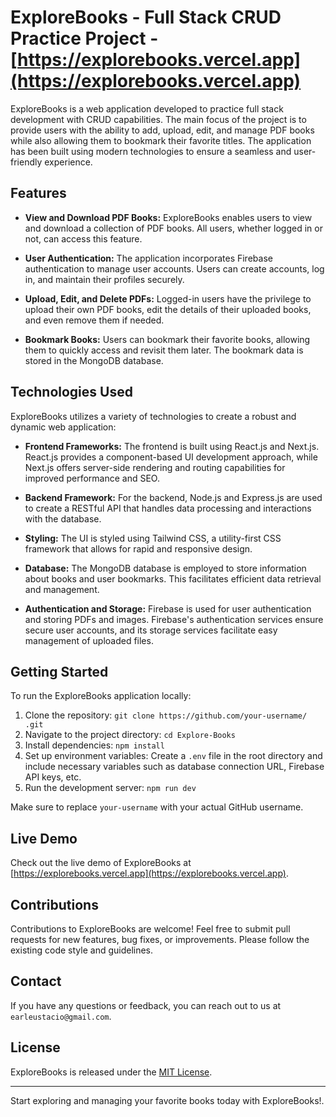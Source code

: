 # ExploreBooks - Full Stack CRUD Practice Project - [https://explorebooks.vercel.app](https://explorebooks.vercel.app)

ExploreBooks is a web application developed to practice full stack development with CRUD capabilities. The main focus of the project is to provide users with the ability to add, upload, edit, and manage PDF books while also allowing them to bookmark their favorite titles. The application has been built using modern technologies to ensure a seamless and user-friendly experience.

## Features

- **View and Download PDF Books:** ExploreBooks enables users to view and download a collection of PDF books. All users, whether logged in or not, can access this feature.

- **User Authentication:** The application incorporates Firebase authentication to manage user accounts. Users can create accounts, log in, and maintain their profiles securely.

- **Upload, Edit, and Delete PDFs:** Logged-in users have the privilege to upload their own PDF books, edit the details of their uploaded books, and even remove them if needed.

- **Bookmark Books:** Users can bookmark their favorite books, allowing them to quickly access and revisit them later. The bookmark data is stored in the MongoDB database.

## Technologies Used

ExploreBooks utilizes a variety of technologies to create a robust and dynamic web application:

- **Frontend Frameworks:** The frontend is built using React.js and Next.js. React.js provides a component-based UI development approach, while Next.js offers server-side rendering and routing capabilities for improved performance and SEO.

- **Backend Framework:** For the backend, Node.js and Express.js are used to create a RESTful API that handles data processing and interactions with the database.

- **Styling:** The UI is styled using Tailwind CSS, a utility-first CSS framework that allows for rapid and responsive design.

- **Database:** The MongoDB database is employed to store information about books and user bookmarks. This facilitates efficient data retrieval and management.

- **Authentication and Storage:** Firebase is used for user authentication and storing PDFs and images. Firebase's authentication services ensure secure user accounts, and its storage services facilitate easy management of uploaded files.

## Getting Started

To run the ExploreBooks application locally:

1. Clone the repository: `git clone https://github.com/your-username/ .git`
2. Navigate to the project directory: `cd Explore-Books`
3. Install dependencies: `npm install`
4. Set up environment variables: Create a `.env` file in the root directory and include necessary variables such as database connection URL, Firebase API keys, etc.
5. Run the development server: `npm run dev`

Make sure to replace `your-username` with your actual GitHub username.

## Live Demo

Check out the live demo of ExploreBooks at [https://explorebooks.vercel.app](https://explorebooks.vercel.app).

## Contributions

Contributions to ExploreBooks are welcome! Feel free to submit pull requests for new features, bug fixes, or improvements. Please follow the existing code style and guidelines.

## Contact

If you have any questions or feedback, you can reach out to us at `earleustacio@gmail.com`.

## License

ExploreBooks is released under the [MIT License](LICENSE).

---

Start exploring and managing your favorite books today with ExploreBooks!.
